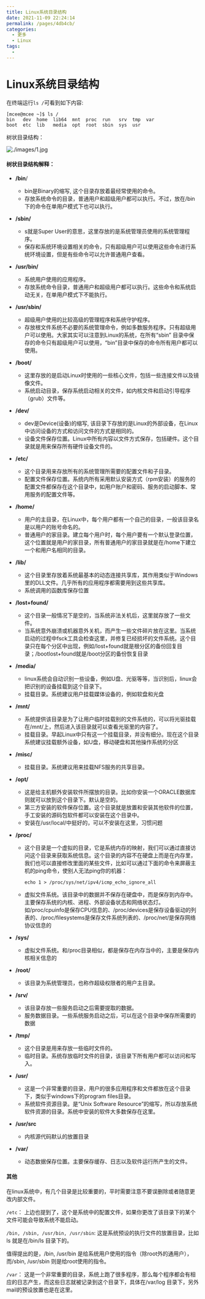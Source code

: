 ```yaml
---
title: Linux系统目录结构
date: 2021-11-09 22:24:14
permalink: /pages/4db4cb/
categories:
  - 更多
  - Linux
tags:
  - 
---
```

# Linux系统目录结构

在终端运行`ls /`可看到如下内容:

```shell
[mcee@mcee ~]$ ls /
bin   dev  home  lib64  mnt  proc  run   srv  tmp  var
boot  etc  lib   media  opt  root  sbin  sys  usr
```

<!--more-->

树状目录结构：

![./images/1.jpg](https://cdn.jsdelivr.net/gh/ccbeango/blogImages/Linux/linux%E7%B3%BB%E7%BB%9F%E7%9B%AE%E5%BD%95%E7%BB%93%E6%9E%84.jpg)



#### 树状目录结构解释：

* **/bin**/

  * bin是Binary的缩写, 这个目录存放着最经常使用的命令。
  * 存放系统命令的目录，普通用户和超级用户都可以执行。不过，放在/bin下的命令在单用户模式下也可以执行。

* **/sbin/**

  * s就是Super User的意思，这里存放的是系统管理员使用的系统管理程序。
  * 保存和系统环境设置相关的命令，只有超级用户可以使用这些命令进行系统环境设置，但是有些命令可以允许普通用户查看。

* **/usr/bin/**

  * 系统用户使用的应用程序。
  * 存放系统命令目录，普通用户和超级用户都可以执行。这些命令和系统启动无关，在单用户模式下不能执行。

* **/usr/sbin/**

  * 超级用户使用的比较高级的管理程序和系统守护程序。
  * 存放根文件系统不必要的系统管理命令，例如多数服务程序。只有超级用户可以使用。大家其实可以注意到Linux的系统，在所有“sbin” 目录中保存的命令只有超级用户可以使用，“bin”目录中保存的命令所有用户都可以使用。

* **/boot/**

  * 这里存放的是启动Linux时使用的一些核心文件，包括一些连接文件以及镜像文件。
  * 系统启动目录，保存系统启动相关的文件，如内核文件和启动引导程序（grub）文件等。

* **/dev/**

  * dev是Device(设备)的缩写, 该目录下存放的是Linux的外部设备，在Linux中访问设备的方式和访问文件的方式是相同的。
  * 设备文件保存位置。Linux中所有内容以文件方式保存，包括硬件。这个目录就是用来保存所有硬件设备文件的。

* **/etc/**

  * 这个目录用来存放所有的系统管理所需要的配置文件和子目录。
  * 配置文件保存位置。系统内所有采用默认安装方式（rpm安装）的服务的配置文件都保存在这个目录中，如用户账户和密码、服务的启动脚本、常用服务的配置文件等。

* **/home/**

  * 用户的主目录，在Linux中，每个用户都有一个自己的目录，一般该目录名是以用户的账号命名的。
  * 普通用户的家目录。建立每个用户时，每个用户要有一个默认登录位置，这个位置就是用户的家目录，所有普通用户的家目录就是在/home下建立一个和用户名相同的目录。

* **/lib/**

  * 这个目录里存放着系统最基本的动态连接共享库，其作用类似于Windows里的DLL文件。几乎所有的应用程序都需要用到这些共享库。
  * 系统调用的函数库保存位置

* **/lost+found/**

  * 这个目录一般情况下是空的，当系统非法关机后，这里就存放了一些文件。
  * 当系统意外崩溃或机器意外关机，而产生一些文件碎片放在这里。当系统启动的过程中fsck工具会检查这里，并修复已经损坏的文件系统。这个目录只在每个分区中出现，例如/lost+found就是根分区的备份回复目录；/bootlost+found就是/boot分区的备份恢复目录

* **/media/**

  * linux系统会自动识别一些设备，例如U盘、光驱等等，当识别后，linux会把识别的设备挂载到这个目录下。
  * 挂载目录。系统建议用户挂载媒体设备的，例如软盘和光盘

* **/mnt/**

  * 系统提供该目录是为了让用户临时挂载别的文件系统的，可以将光驱挂载在/mnt/上，然后进入该目录就可以查看光驱里的内容了。
  * 挂载目录。早起Linux中只有这一个挂载目录，并没有细分。现在这个目录系统建议挂载额外设备，如U盘，移动硬盘和其他操作系统的分区

* **/misc/**

  * 挂载目录。系统建议用来挂载NFS服务的共享目录。

* **/opt/**

  * 这是给主机额外安装软件所摆放的目录。比如你安装一个ORACLE数据库则就可以放到这个目录下。默认是空的。
  * 第三方安装的软件保存位置。这个目录就是放置和安装其他软件的位置，手工安装的源码包软件都可以安装在这个目录中。
  * 安装在/usr/local/中挺好的，可以不安装在这里，习惯问题

* **/proc/** 

  * 这个目录是一个虚拟的目录，它是系统内存的映射，我们可以通过直接访问这个目录来获取系统信息。这个目录的内容不在硬盘上而是在内存里，我们也可以直接修改里面的某些文件，比如可以通过下面的命令来屏蔽主机的ping命令，使别人无法ping你的机器：

    ```Shell
    echo 1 > /proc/sys/net/ipv4/icmp_echo_ignore_all
    ```

  * 虚拟文件系统。该目录中的数据并不保存在硬盘中，而是保存到内存中。主要保存系统的内核、进程、外部设备状态和网络状态灯。如/proc/cpuinfo是保存CPU信息的、/proc/devices是保存设备驱动的列表的、/proc/filesystems是保存文件系统列表的、/proc/net/是保存网络协议信息的

* **/sys/**

  * 虚拟文件系统。和/proc目录相似，都是保存在内存当中的，主要是保存内核相关信息的

* **/root/**

  * 该目录为系统管理员，也称作超级权限者的用户主目录。

* **/srv/**

  * 该目录存放一些服务启动之后需要提取的数据。
  * 服务数据目录。一些系统服务启动之后，可以在这个目录中保存所需要的数据

* **/tmp/**

  * 这个目录是用来存放一些临时文件的。
  * 临时目录。系统存放临时文件的目录，该目录下所有用户都可以访问和写入。

* **/usr/**

  * 这是一个非常重要的目录，用户的很多应用程序和文件都放在这个目录下，类似于windows下的program files目录。
  * 系统软件资源目录。是“Unix Software Resource”的缩写，所以存放系统软件资源的目录。系统中安装的软件大多数保存在这里。

* **/usr/src**

  * 内核源代码默认的放置目录

* **/var/**

  * 动态数据保存位置。主要保存缓存、日志以及软件运行所产生的文件。



#### 其他

​	在linux系统中，有几个目录是比较重要的，平时需要注意不要误删除或者随意更改内部文件。

`/etc`： 上边也提到了，这个是系统中的配置文件，如果你更改了该目录下的某个文件可能会导致系统不能启动。

`/bin, /sbin, /usr/bin, /usr/sbin`: 这是系统预设的执行文件的放置目录，比如 ls 就是在/bin/ls 目录下的。

值得提出的是，/bin, /usr/bin 是给系统用户使用的指令（除root外的通用户），而/sbin, /usr/sbin 则是给root使用的指令。

`/var`： 这是一个非常重要的目录，系统上跑了很多程序，那么每个程序都会有相应的日志产生，而这些日志就被记录到这个目录下，具体在/var/log 目录下，另外mail的预设放置也是在这里。